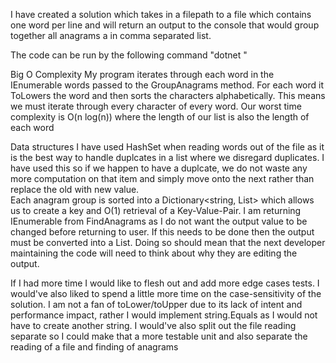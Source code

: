 I have created a solution which takes in a filepath to a file which contains one word per line and will return an output to the console that would group together all anagrams a in comma separated list. 

The code can be run by the following command
"dotnet <path to codingtest.dll> <path to text file>"

Big O Complexity 
My program iterates through each word in the IEnumerable<string> words passed to the GroupAnagrams method. For each word it ToLowers the word and then sorts the characters alphabetically. This means we must iterate through every character of every word. Our worst time complexity is O(n log(n)) where the length of our list is also the length of each word

Data structures 
I have used HashSet<T> when reading words out of the file as it is the best way to handle duplcates in a list where we disregard duplicates. I have used this so if we happen to have a duplcate, we do not waste any more computation on that item and simply move onto the next rather than replace the old with new value.  
Each anagram group is sorted into a Dictionary<string, List<string>> which allows us to create a key and O(1) retrieval of a Key-Value-Pair.
I am returning IEnumerable from FindAnagrams as I do not want the output value to be changed before returning to user. If this needs to be done then the output must be converted into a List. Doing so should mean that the next developer maintaining the code will need to think about why they are editing the output.

If I had more time I would like to flesh out and add more edge cases tests. I would've also liked to spend a little more time on the case-sensitivity of the solution. I am not a fan of toLower/toUpper due to its lack of intent and performance impact, rather I would implement string.Equals as I would not have to create another string. I would've also split out the file reading separate so I could make that a more testable unit and also separate the reading of a file and finding of anagrams
